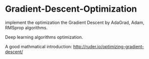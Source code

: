 # Gradient-Descent-Optimization

implement the optimization the Gradient Descent by AdaGrad, Adam, RMSprop algorithms.

Deep learning algorithms optimization.

A good mathmatical introduction: http://ruder.io/optimizing-gradient-descent/